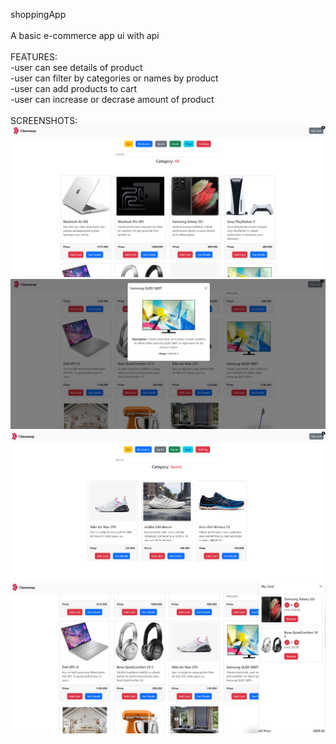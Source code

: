 shoppingApp
<br>
<br>
A basic e-commerce app ui with api
<br>
<br>
FEATURES: <br>
-user can see details of product <br>
-user can filter by categories or names by product
<br>
-user can add products to cart <br>
-user can increase or decrase amount of product <br>
<br>
SCREENSHOTS:
![](./assets/main.png)
![](./assets/detailModal.png)
![](./assets/categoryFilter.png)
![](./assets/card.png)
